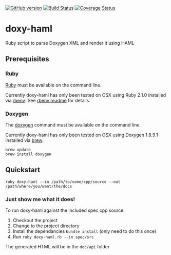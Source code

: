 [![GitHub version](https://badge.fury.io/gh/michaelcowan%2Fdoxy-haml.svg)](http://badge.fury.io/gh/michaelcowan%2Fdoxy-haml)
[![Build Status](https://travis-ci.org/michaelcowan/doxy-haml.svg?branch=master)](https://travis-ci.org/michaelcowan/doxy-haml)
[![Coverage Status](https://coveralls.io/repos/michaelcowan/doxy-haml/badge.svg?branch=master&service=github)](https://coveralls.io/github/michaelcowan/doxy-haml?branch=master)

# doxy-haml
Ruby script to parse Doxygen XML and render it using HAML

## Prerequisites
### Ruby
[Ruby](https://www.ruby-lang.org) must be available on the command line.

Currently doxy-haml has only been tested on OSX using Ruby 2.1.0 installed via [rbenv](http://rbenv.org):
See [rbenv readme](https://github.com/sstephenson/rbenv#homebrew-on-mac-os-x) for details.

### Doxygen
The [doxygen](http://www.stack.nl/~dimitri/doxygen) command must be available on the command line.

Currently doxy-haml has only been tested on OSX using Doxygen 1.8.9.1 installed via [brew](http://brew.sh/):
```
brew update
brew install doxygen
```

## Quickstart
```
ruby doxy-haml --in /path/to/some/cpp/source --out /path/where/you/want/the/docs
```

### Just show me what it does!
To run doxy-haml against the included spec cpp source:

1.  Checkout the project
2.  Change to the project directory
3.  Install the dependancies ```bundle install``` (only need to do this once)
4.  Run ```ruby doxy-haml.rb --in spec/src```

The generated HTML will be in the ```doc/api``` folder
